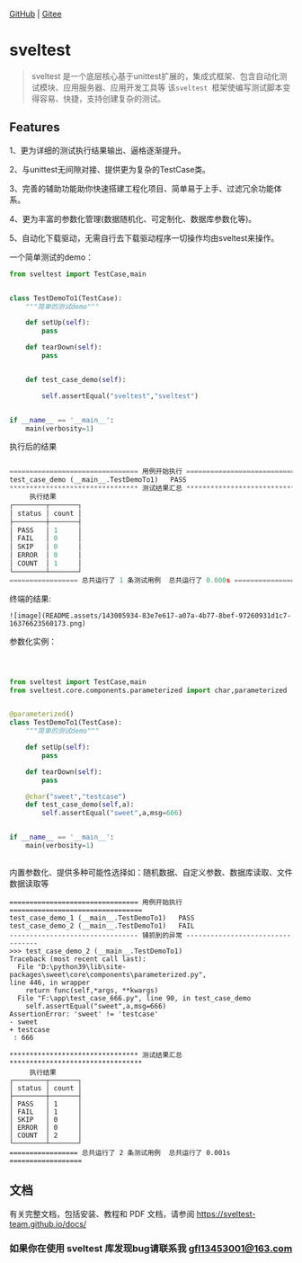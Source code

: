 [GitHub]() | [Gitee]() 

# sveltest 



> sveltest 是一个底层核心基于unittest扩展的，集成式框架、包含自动化测试模块、应用服务器、应用开发工具等
> 该`sveltest `框架使编写测试脚本变得容易、快捷，支持创建复杂的测试。

## Features

1、更为详细的测试执行结果输出、逼格逐渐提升。

2、与unittest无间隙对接、提供更为复杂的TestCase类。

3、完善的辅助功能助你快速搭建工程化项目、简单易于上手、过滤冗余功能体系。

4、更为丰富的参数化管理(数据随机化、可定制化、数据库参数化等)。

5、自动化下载驱动，无需自行去下载驱动程序一切操作均由sveltest来操作。




一个简单测试的demo：

```python
from sveltest import TestCase,main


class TestDemoTo1(TestCase):
    """简单的测试demo"""

    def setUp(self):
        pass

    def tearDown(self):
        pass


    def test_case_demo(self):

        self.assertEqual("sveltest","sveltest")


if __name__ == '__main__':
    main(verbosity=1)
```

执行后的结果

```python

================================ 用例开始执行 =================================
test_case_demo (__main__.TestDemoTo1)   PASS
******************************** 测试结果汇总 *********************************
     执行结果     
┌────────┬───────┐
│ status │ count │
├────────┼───────┤
│ PASS   │ 1     │
│ FAIL   │ 0     │
│ SKIP   │ 0     │
│ ERROR  │ 0     │
│ COUNT  │ 1     │
└────────┴───────┘
================= 总共运行了 1 条测试用例  总共运行了 0.000s ==================
```

终端的结果:

 	![image](README.assets/143005934-83e7e617-a07a-4b77-8bef-97260931d1c7-16376623560173.png)



参数化实例：

```python



from sveltest import TestCase,main
from sveltest.core.components.parameterized import char,parameterized


@parameterized()
class TestDemoTo1(TestCase):
    """简单的测试demo"""

    def setUp(self):
        pass

    def tearDown(self):
        pass

    @char("sweet","testcase")
    def test_case_demo(self,a):
        self.assertEqual("sweet",a,msg=666)


if __name__ == '__main__':
    main(verbosity=1)
    
```

内置参数化、提供多种可能性选择如：随机数据、自定义参数、数据库读取、文件数据读取等

```
================================ 用例开始执行 =================================
test_case_demo_1 (__main__.TestDemoTo1)   PASS
test_case_demo_2 (__main__.TestDemoTo1)   FAIL
-------------------------------- 铺抓到的异常 ---------------------------------
>>> test_case_demo_2 (__main__.TestDemoTo1)
Traceback (most recent call last):
  File "D:\python39\lib\site-packages\sweet\core\components\parameterized.py", 
line 446, in wrapper
    return func(self,*args, **kwargs)
  File "F:\app\test_case_666.py", line 90, in test_case_demo
    self.assertEqual("sweet",a,msg=666)
AssertionError: 'sweet' != 'testcase'
- sweet
+ testcase
 : 666

******************************** 测试结果汇总 *********************************
     执行结果     
┌────────┬───────┐
│ status │ count │
├────────┼───────┤
│ PASS   │ 1     │
│ FAIL   │ 1     │
│ SKIP   │ 0     │
│ ERROR  │ 0     │
│ COUNT  │ 2     │
└────────┴───────┘
================= 总共运行了 2 条测试用例  总共运行了 0.001s ==================

```



## 文档

有关完整文档，包括安装、教程和 PDF 文档，请参阅  https://sveltest-team.github.io/docs/






### 如果你在使用 sveltest 库发现bug请联系我 gfl13453001@163.com










​			
